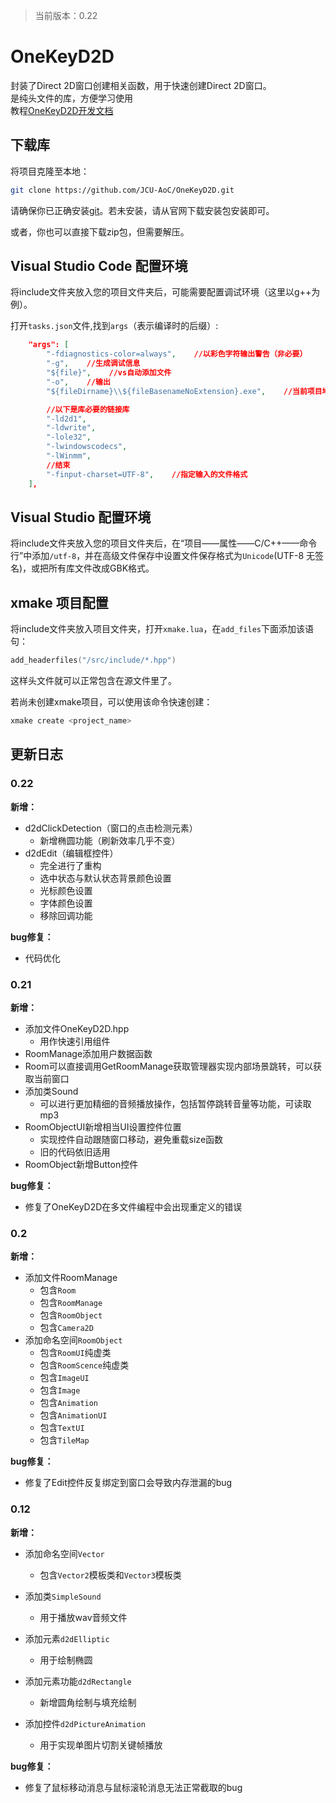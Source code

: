 > 当前版本：0.22

# OneKeyD2D

封装了Direct 2D窗口创建相关函数，用于快速创建Direct 2D窗口。  
是纯头文件的库，方便学习使用  
教程[OneKeyD2D开发文档](https://thisminibox.github.io/)

## 下载库

将项目克隆至本地：

```bash
git clone https://github.com/JCU-AoC/OneKeyD2D.git
```

请确保你已正确安装[git](https://git-scm.com/)。若未安装，请从官网下载安装包安装即可。

或者，你也可以直接下载zip包，但需要解压。

## Visual Studio Code 配置环境

将include文件夹放入您的项目文件夹后，可能需要配置调试环境（这里以g++为例）。

打开`tasks.json`文件,找到`args`（表示编译时的后缀）:

```json
    "args": [
        "-fdiagnostics-color=always",    //以彩色字符输出警告（非必要）
        "-g",    //生成调试信息
        "${file}",    //vs自动添加文件
        "-o",    //输出
        "${fileDirname}\\${fileBasenameNoExtension}.exe",    //当前项目地址

        //以下是库必要的链接库
        "-ld2d1",
        "-ldwrite",
        "-lole32",
        "-lwindowscodecs",
        "-lWinmm",
        //结束
        "-finput-charset=UTF-8",    //指定输入的文件格式
    ],
```
## Visual Studio 配置环境

将include文件夹放入您的项目文件夹后，在“项目——属性——C/C++——命令行”中添加`/utf-8`，并在高级文件保存中设置文件保存格式为`Unicode`(UTF-8 无签名)，或把所有库文件改成GBK格式。

## xmake 项目配置

将include文件夹放入项目文件夹，打开`xmake.lua`，在`add_files`下面添加该语句：

```lua
add_headerfiles("/src/include/*.hpp")
```

这样头文件就可以正常包含在源文件里了。

若尚未创建xmake项目，可以使用该命令快速创建：

```bash
xmake create <project_name>
```

## 更新日志

### 0.22

**新增：**
* d2dClickDetection（窗口的点击检测元素）
    * 新增椭圆功能（刷新效率几乎不变）
* d2dEdit（编辑框控件）
    * 完全进行了重构
    * 选中状态与默认状态背景颜色设置
    * 光标颜色设置
    * 字体颜色设置
    * 移除回调功能

**bug修复：**
* 代码优化


### 0.21

**新增：**
* 添加文件OneKeyD2D.hpp
    * 用作快速引用组件
* RoomManage添加用户数据函数
* Room可以直接调用GetRoomManage获取管理器实现内部场景跳转，可以获取当前窗口
* 添加类Sound
    * 可以进行更加精细的音频播放操作，包括暂停跳转音量等功能，可读取mp3
* RoomObjectUI新增相当UI设置控件位置
    * 实现控件自动跟随窗口移动，避免重载size函数
    * 旧的代码依旧适用 
* RoomObject新增Button控件

**bug修复：**

* 修复了OneKeyD2D在多文件编程中会出现重定义的错误

### 0.2

**新增：**
* 添加文件RoomManage
    * 包含`Room`
    * 包含`RoomManage`
    * 包含`RoomObject`
    * 包含`Camera2D`
* 添加命名空间`RoomObject`
    * 包含`RoomUI`纯虚类
    * 包含`RoomScence`纯虚类
    * 包含`ImageUI`
    * 包含`Image`
    * 包含`Animation`
    * 包含`AnimationUI`
    * 包含`TextUI`
    * 包含`TileMap`

**bug修复：**

* 修复了Edit控件反复绑定到窗口会导致内存泄漏的bug

### 0.12

**新增：**

* 添加命名空间`Vector`
    * 包含`Vector2`模板类和`Vector3`模板类

* 添加类`SimpleSound`
    * 用于播放wav音频文件

* 添加元素`d2dElliptic`
    * 用于绘制椭圆

* 添加元素功能`d2dRectangle`
    * 新增圆角绘制与填充绘制

* 添加控件`d2dPictureAnimation`
    * 用于实现单图片切割关键帧播放

**bug修复：**

* 修复了鼠标移动消息与鼠标滚轮消息无法正常截取的bug
